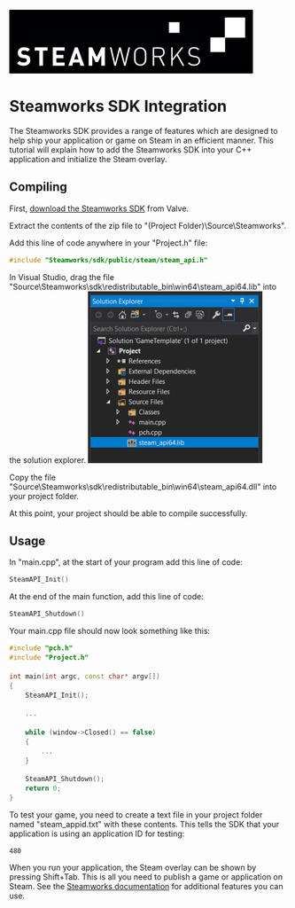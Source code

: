 ![](https://raw.githubusercontent.com/Leadwerks/Documentation/master/Images/steamworks_logo.png)

# Steamworks SDK Integration #
The Steamworks SDK provides a range of features which are designed to help ship your application or game on Steam in an efficient manner. This tutorial will explain how to add the Steamworks SDK into your C++ application and initialize the Steam overlay.

## Compiling ##
First, [download the Steamworks SDK](https://partner.steamgames.com/downloads/steamworks_sdk.zip) from Valve.

Extract the contents of the zip file to "(Project Folder)\Source\Steamworks".

Add this line of code anywhere in your "Project.h" file:
```c++
#include "Steamworks/sdk/public/steam/steam_api.h"
```
In Visual Studio, drag the file "Source\\Steamworks\\sdk\\redistributable_bin\\win64\\steam_api64.lib" into the solution explorer.
![](Images/steamworks_lib.png)

Copy the file "Source\\Steamworks\\sdk\\redistributable_bin\\win64\\steam_api64.dll" into your project folder.

At this point, your project should be able to compile successfully.

## Usage ##
In "main.cpp", at the start of your program add this line of code:
```c++
SteamAPI_Init()
```
At the end of the main function, add this line of code:
```c++
SteamAPI_Shutdown()
```
Your main.cpp file should now look something like this:
```c++
#include "pch.h"
#include "Project.h"

int main(int argc, const char* argv[])
{
    SteamAPI_Init();

    ...

    while (window->Closed() == false)
    {
        ...
    }

    SteamAPI_Shutdown();
    return 0;
}
```
To test your game, you need to create a text file in your project folder named "steam_appid.txt" with these contents. This tells the SDK that your application is using an application ID for testing:
```
480
```
When you run your application, the Steam overlay can be shown by pressing Shift+Tab. This is all you need to publish a game or application on Steam. See the [Steamworks documentation](https://partner.steamgames.com/doc/sdk) for additional features you can use.
